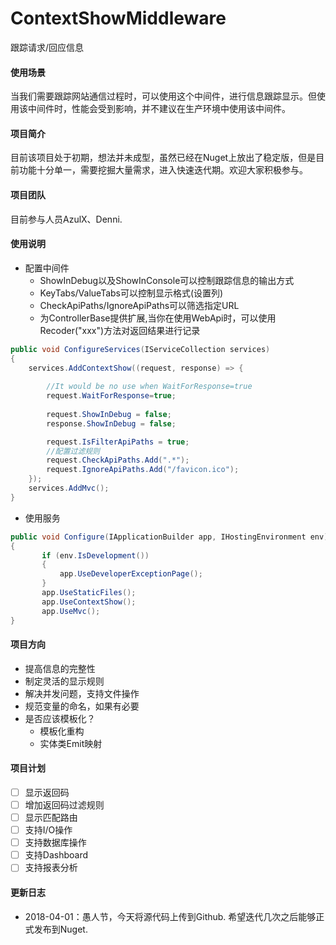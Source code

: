 # ContextShowMiddleware
跟踪请求/回应信息

#### 使用场景

当我们需要跟踪网站通信过程时，可以使用这个中间件，进行信息跟踪显示。但使用该中间件时，性能会受到影响，并不建议在生产环境中使用该中间件。

#### 项目简介

目前该项目处于初期，想法并未成型，虽然已经在Nuget上放出了稳定版，但是目前功能十分单一，需要挖掘大量需求，进入快速迭代期。欢迎大家积极参与。

#### 项目团队

目前参与人员AzulX、Denni.

#### 使用说明

- 配置中间件
  - ShowInDebug以及ShowInConsole可以控制跟踪信息的输出方式
  - KeyTabs/ValueTabs可以控制显示格式(设置列)
  - CheckApiPaths/IgnoreApiPaths可以筛选指定URL
  - 为ControllerBase提供扩展,当你在使用WebApi时，可以使用Recoder("xxx")方法对返回结果进行记录

```C#
public void ConfigureServices(IServiceCollection services)
{
    services.AddContextShow((request, response) => {
        
        //It would be no use when WaitForResponse=true
        request.WaitForResponse=true;
        
        request.ShowInDebug = false;
        response.ShowInDebug = false;

        request.IsFilterApiPaths = true;
        //配置过滤规则
        request.CheckApiPaths.Add(".*");
        request.IgnoreApiPaths.Add("/favicon.ico");
    });
    services.AddMvc();
}
```

- 使用服务

```C#
public void Configure(IApplicationBuilder app, IHostingEnvironment env)
{
       if (env.IsDevelopment())
       {
           app.UseDeveloperExceptionPage();
       }
       app.UseStaticFiles();
       app.UseContextShow();
       app.UseMvc();
}
```

#### 项目方向

   - 提高信息的完整性
   - 制定灵活的显示规则
   - 解决并发问题，支持文件操作
   - 规范变量的命名，如果有必要
   - 是否应该模板化？
        - 模板化重构
        - 实体类Emit映射

#### 项目计划

- [ ] 显示返回码
- [ ] 增加返回码过滤规则
- [ ] 显示匹配路由
- [ ] 支持I/O操作
- [ ] 支持数据库操作
- [ ] 支持Dashboard
- [ ] 支持报表分析

#### 更新日志

   - 2018-04-01：愚人节，今天将源代码上传到Github. 希望迭代几次之后能够正式发布到Nuget.
